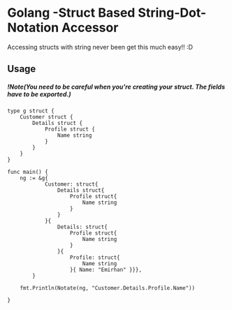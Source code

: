# Golang -Struct Based String-Dot-Notation Accessor
Accessing structs with string never been get this much easy!! :D
## Usage 
##### !Note(You need to be careful when you're creating your struct. The fields have to be exported.)
```
type g struct {
	Customer struct {
		Details struct {
			Profile struct {
				Name string
			}
		}
	}
}

func main() {
    ng := &g{
    		Customer: struct{
    			Details struct{
    				Profile struct{
    					Name string
    				}
    			}
    		}{
    			Details: struct{
    				Profile struct{
    					Name string
    				}
    			}{
    				Profile: struct{
    					Name string
    				}{ Name: "Emirhan" }}},
    	}

    fmt.Println(Notate(ng, "Customer.Details.Profile.Name"))

}
```